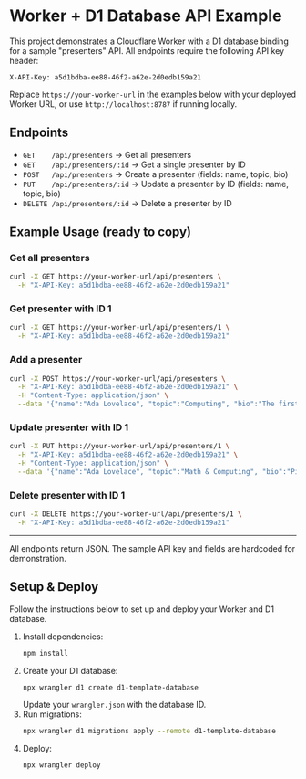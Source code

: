 # Worker + D1 Database API Example

This project demonstrates a Cloudflare Worker with a D1 database binding for a sample "presenters" API. All endpoints require the following API key header:

```
X-API-Key: a5d1bdba-ee88-46f2-a62e-2d0edb159a21
```

Replace `https://your-worker-url` in the examples below with your deployed Worker URL, or use `http://localhost:8787` if running locally.

## Endpoints

- `GET    /api/presenters`           → Get all presenters
- `GET    /api/presenters/:id`       → Get a single presenter by ID
- `POST   /api/presenters`           → Create a presenter (fields: name, topic, bio)
- `PUT    /api/presenters/:id`       → Update a presenter by ID (fields: name, topic, bio)
- `DELETE /api/presenters/:id`       → Delete a presenter by ID

## Example Usage (ready to copy)

### Get all presenters

```sh
curl -X GET https://your-worker-url/api/presenters \
  -H "X-API-Key: a5d1bdba-ee88-46f2-a62e-2d0edb159a21"
```

### Get presenter with ID 1

```sh
curl -X GET https://your-worker-url/api/presenters/1 \
  -H "X-API-Key: a5d1bdba-ee88-46f2-a62e-2d0edb159a21"
```

### Add a presenter

```sh
curl -X POST https://your-worker-url/api/presenters \
  -H "X-API-Key: a5d1bdba-ee88-46f2-a62e-2d0edb159a21" \
  -H "Content-Type: application/json" \
  --data '{"name":"Ada Lovelace", "topic":"Computing", "bio":"The first programmer."}'
```

### Update presenter with ID 1

```sh
curl -X PUT https://your-worker-url/api/presenters/1 \
  -H "X-API-Key: a5d1bdba-ee88-46f2-a62e-2d0edb159a21" \
  -H "Content-Type: application/json" \
  --data '{"name":"Ada Lovelace", "topic":"Math & Computing", "bio":"Pioneer in computer science."}'
```

### Delete presenter with ID 1

```sh
curl -X DELETE https://your-worker-url/api/presenters/1 \
  -H "X-API-Key: a5d1bdba-ee88-46f2-a62e-2d0edb159a21"
```

---

All endpoints return JSON. The sample API key and fields are hardcoded for demonstration.

## Setup & Deploy

Follow the instructions below to set up and deploy your Worker and D1 database.

1. Install dependencies:
   ```bash
   npm install
   ```
2. Create your D1 database:
   ```bash
   npx wrangler d1 create d1-template-database
   ```
   Update your `wrangler.json` with the database ID.
3. Run migrations:
   ```bash
   npx wrangler d1 migrations apply --remote d1-template-database
   ```
4. Deploy:
   ```bash
   npx wrangler deploy
   ```

